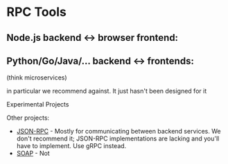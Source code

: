 <!---






    WARNING, READ THIS.
    This is a computed file. Do not edit.
    Instead, edit `/docs/tools.template.md` and run `npm run docs` (or `yarn docs`).












    WARNING, READ THIS.
    This is a computed file. Do not edit.
    Instead, edit `/docs/tools.template.md` and run `npm run docs` (or `yarn docs`).












    WARNING, READ THIS.
    This is a computed file. Do not edit.
    Instead, edit `/docs/tools.template.md` and run `npm run docs` (or `yarn docs`).












    WARNING, READ THIS.
    This is a computed file. Do not edit.
    Instead, edit `/docs/tools.template.md` and run `npm run docs` (or `yarn docs`).












    WARNING, READ THIS.
    This is a computed file. Do not edit.
    Instead, edit `/docs/tools.template.md` and run `npm run docs` (or `yarn docs`).






-->
# RPC Tools

Node.js backend <-> browser frontend:
-

Python/Go/Java/... backend <-> frontends:
- 


(think microservices)

in particular we recommend against. It just hasn't been designed for it


Experimental Projects

Other projects:
- [JSON-RPC]() - Mostly for communicating between backend services. We don't recommend it; JSON-RPC implementations are lacking and you'll have to implement. Use gRPC instead.
- [SOAP](https://en.wikipedia.org/wiki/SOAP) - Not 

<!---






    WARNING, READ THIS.
    This is a computed file. Do not edit.
    Instead, edit `/docs/tools.template.md` and run `npm run docs` (or `yarn docs`).












    WARNING, READ THIS.
    This is a computed file. Do not edit.
    Instead, edit `/docs/tools.template.md` and run `npm run docs` (or `yarn docs`).












    WARNING, READ THIS.
    This is a computed file. Do not edit.
    Instead, edit `/docs/tools.template.md` and run `npm run docs` (or `yarn docs`).












    WARNING, READ THIS.
    This is a computed file. Do not edit.
    Instead, edit `/docs/tools.template.md` and run `npm run docs` (or `yarn docs`).












    WARNING, READ THIS.
    This is a computed file. Do not edit.
    Instead, edit `/docs/tools.template.md` and run `npm run docs` (or `yarn docs`).






-->
